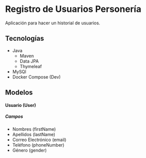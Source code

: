 # Registro de Usuarios Personería

Aplicación para hacer un historial de usuarios.

## Tecnologías

- Java
  - Maven
  - Data JPA
  - Thymeleaf
- MySQl
- Docker Compose (Dev)

## Modelos

#### Usuario (User)

##### Campos

- Nombres (firstName)
- Apellidos (lastName)
- Correo Electrónico (email)
- Teléfono (phoneNumber)
- Género (gender)
